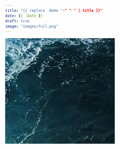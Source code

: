 ```yaml
---
title: "{{ replace .Name "-" " " | title }}"
date: {{ .Date }}
draft: true
image: "images/full.png"
---
```


![{{.Name}}](images/full.png)

